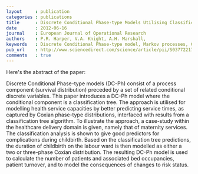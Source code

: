 ```yaml
---
layout     : publication
categories : publications
title      : Discrete Conditional Phase-type Models Utilising Classification Trees Application to Modelling Health Service Capacities
date       : 2012-06-16
journal    : European Journal of Operational Research
authors    : P.R. Harper, V.A. Knight, A.H. Marshall,
keywords   : Discrete Conditional Phase-type model, Markov processes, Classification trees, OR in health services, Maternity services
pub_url    : http://www.sciencedirect.com/science/article/pii/S0377221711009751
comments   : true
---
```


Here's the abstract of the paper:

Discrete Conditional Phase-type models (DC-Ph) consist of a process component (survival distribution) preceded by a set of related conditional discrete variables.
This paper introduces a DC-Ph model where the conditional component is a classification tree.
The approach is utilised for modelling health service capacities by better predicting service times, as captured by Coxian phase-type distributions, interfaced with results from a classification tree algorithm.
To illustrate the approach, a case-study within the healthcare delivery domain is given, namely that of maternity services.
The classification analysis is shown to give good predictors for complications during childbirth.
Based on the classification tree predictions, the duration of childbirth on the labour ward is then modelled as either a two or three-phase Coxian distribution.
The resulting DC-Ph model is used to calculate the number of patients and associated bed occupancies, patient turnover, and to model the consequences of changes to risk status.
